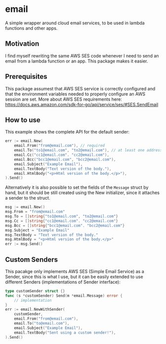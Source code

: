 # email

A simple wrapper around cloud email services, to be used in lambda functions and other apps.

## Motivation

I find myself rewriting the same AWS SES code whenever I need to send an email from a lambda function or an app. This package makes it easier.

## Prerequisites

This package assumest that AWS SES service is correctly configured and that the environment variables needed to properly configure an AWS session are set. More about AWS SES requirements here: https://docs.aws.amazon.com/sdk-for-go/api/service/ses/#SES.SendEmail

## How to use

This example shows the complete API for the default sender:

```go
err := email.New(
    email.From("from@email.com"), // required
    email.To("to1@email.com", "to2@email.com"), // at least one address required
    email.Cc("cc1@email.com". "cc2@email.com"),
    email.Bcc("bcc1@email.com", "bcc2@email.com"),
    email.Subject("Example Email"),
    email.TextBody("Text version of the body."),
    email.HtmlBody("<p>Html version of the body.</p>"),
).Send()
```

Alternatively it is also possible to set the fields of the `Message` struct by hand, but it should be still created using the New initializer, since it attaches a sender to the struct.

```go
msg := email.New()
msg.From = "from@email.com"
msg.To = []string{"to1@email.com", "to2@email.com"}
msg.Cc = []string{"cc1@email.com". "cc2@email.com"}
msg.Bcc = []string{"bcc1@email.com". "bcc2@email.com"}
msg.Subject = "Example Email"
msg.TextBody = "Text version of the body."
msg.HtmlBody = "<p>Html version of the body.</p>"
err := msg.Send()
```

## Custom Senders

This pacakge only implements AWS SES (Simple Email Service) as a Sender, since this is what I use, but it can be easily extended to use different Senders (implementations of Sender interface):

```go
type customSender struct {}
func (s *customSender) Send(m *email.Message) error {
    // implementation
}
err := email.NewWithSender(
    customSender,
    email.From("from@email.com"),
    email.To("to@email.com"),
    email.Subject("Example Email"),
    email.TextBody("Sent using a custom sender!"),
).Send()
```
